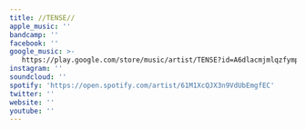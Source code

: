 ```yaml
---
title: //TENSE//
apple_music: ''
bandcamp: ''
facebook: ''
google_music: >-
   https://play.google.com/store/music/artist/TENSE?id=A6dlacmjmlqzfymp6z3j3skdhga
instagram: ''
soundcloud: ''
spotify: 'https://open.spotify.com/artist/61M1XcQJX3n9VdUbEmgfEC'
twitter: ''
website: ''
youtube: ''
---
```

